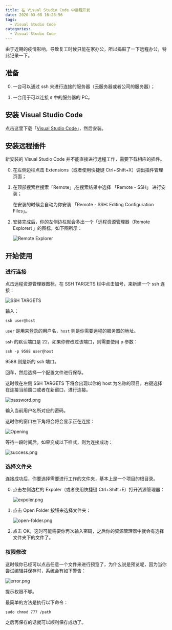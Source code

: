 ```yaml
---
title: 在 Visual Studio Code 中远程开发
date: 2020-03-08 16:26:56
tags:
  - Visual Studio Code
categories:
  - Visual Studio Code
---
```


由于近期的疫情影响，导致复工时候只能在家办公，所以捣鼓了一下远程办公，特此记录一下。

<!-- more -->

##  准备

0.  一台可以通过 ssh 来进行连接的服务器（云服务器或者公司的服务器）；

1.  一台用于可以连接 `0` 中的服务器的 PC。

##  安装 Visual Studio Code

点击这里下载「[Visual Studio Code](https://code.visualstudio.com/)」，然后安装。

##  安装远程插件

新安装的 Visual Studio Code 并不能直接进行远程工作，需要下载相应的插件。

0.  在左侧边栏点击 Extensions（或者使用快捷键 Ctrl+Shift+X）调出插件管理页面；

1.  在顶部搜索栏搜索「Remote」,在搜索结果中选择 「Remote - SSH」 进行安装；

    在安装的时候会自动为你安装 「Remote - SSH: Editing Configuration Files」。

2.  安装完成后，你的左侧边栏就会多出一个「远程资源管理器（Remote Explorer）」的图标，如下图所示：

    ![Remote Explorer](https://i.loli.net/2020/03/08/YXuTfDQxovHUkNm.png)

##  开始使用

### 进行连接

点击远程资源管理器图标，在 SSH TARGETS 栏中点击加号，来新建一个 ssh 连接：

![SSH TARGETS](https://i.loli.net/2020/03/08/mlqFf1N9nuxRaEp.png)

输入：

```shell
ssh user@host
```

`user` 是用来登录的用户名，`host` 则是你需要远程的服务器的地址。

ssh 的默认端口是 22，如果你修改过该端口，则需要使用 p 参数：

```shell
ssh -p 9588 user@host
```

9588 则是新的 ssh 端口。

回车，然后选择一个配置文件进行保存。

这时候在左侧 SSH TARGETS 下将会出现以你的 host 为名称的项目，右键选择在连接当前窗口或者在新窗口，进行连接。

![password.png](https://i.loli.net/2020/03/08/jXhLQ2UgY5Gwl3f.png)

输入当前用户名所对应的密码。

这时你的窗口左下角将会将会显示正在连接：

![Opening](https://i.loli.net/2020/03/08/Fa6xRzThrIsEYUN.png)

等待一段时间后。如果变成以下样式，则为连接成功：

![success.png](https://i.loli.net/2020/03/08/v6jDnFKbcJPWLRl.png)

### 选择文件夹

连接成功后，你要选择需要进行工作的文件夹，基本上是一个项目的根目录。

0.  点击左侧边栏的 Expoler（或者使用快捷键 Ctrl+Shift+E）打开资源管理器：

    ![expoler.png](https://i.loli.net/2020/03/08/Tltvb9aLrmq67CI.png)

1.  点击 Open Folder 按钮来选择文件夹：

    ![open-folder.png](https://i.loli.net/2020/03/08/2JU7CYA5i6T1Fzc.png)

2.  点击 OK，这时可能需要你再次输入密码，之后你的资源管理器中就会有选择文件夹下的文件了。

### 权限修改

这时候你已经可以点击任意一个文件来进行预览了，为什么说是预览呢，因为当你尝试编辑并保存时，系统会有如下警告：

![error.png](https://i.loli.net/2020/03/08/BemOgUkIxCsjPrh.png)

提示权限不够。

最简单的方法是执行以下命令：

```shell
sudo chmod 777 /path
```

之后再保存的话就可以顺利保存成功了。
